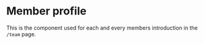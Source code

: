 # Member profile

This is the component used for each and every members introduction in the `/team` page.